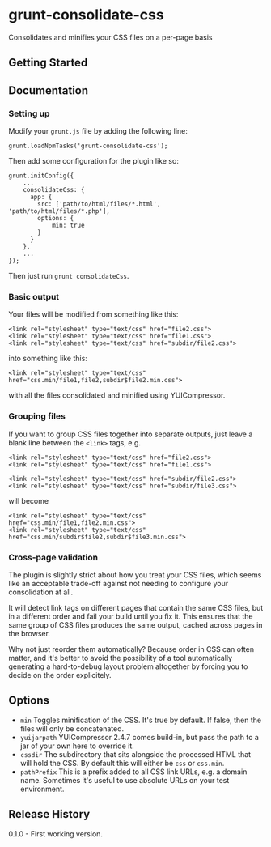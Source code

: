 # grunt-consolidate-css

Consolidates and minifies your CSS files on a per-page basis

## Getting Started

[grunt]: https://github.com/cowboy/grunt
[getting_started]: https://github.com/cowboy/grunt/blob/master/docs/getting_started.md

## Documentation

### Setting up

Modify your `grunt.js` file by adding the following line:

    grunt.loadNpmTasks('grunt-consolidate-css');

Then add some configuration for the plugin like so:

    grunt.initConfig({
        ...
        consolidateCss: {
          app: {
            src: ['path/to/html/files/*.html', 'path/to/html/files/*.php'],
            options: {
                min: true
            }
          }
        },
        ...
    });

Then just run `grunt consolidateCss`.

### Basic output

Your files will be modified from something like this:

    <link rel="stylesheet" type="text/css" href="file2.css">
    <link rel="stylesheet" type="text/css" href="file1.css">
    <link rel="stylesheet" type="text/css" href="subdir/file2.css">

into something like this:

    <link rel="stylesheet" type="text/css" href="css.min/file1,file2,subdir$file2.min.css">

with all the files consolidated and minified using YUICompressor.

### Grouping files

If you want to group CSS files together into separate outputs, just leave a blank
line between the `<link>` tags, e.g.

    <link rel="stylesheet" type="text/css" href="file2.css">
    <link rel="stylesheet" type="text/css" href="file1.css">

    <link rel="stylesheet" type="text/css" href="subdir/file2.css">
    <link rel="stylesheet" type="text/css" href="subdir/file3.css">

will become

    <link rel="stylesheet" type="text/css" href="css.min/file1,file2.min.css">
    <link rel="stylesheet" type="text/css" href="css.min/subdir$file2,subdir$file3.min.css">

### Cross-page validation

The plugin is slightly strict about how you treat your CSS files, which seems like
an acceptable trade-off against not needing to configure your consolidation at all.

It will detect link tags on different pages that contain the same CSS files, but in a
different order and fail your build until you fix it. This ensures that the same group of
CSS files produces the same output, cached across pages in the browser.

Why not just reorder them automatically? Because order in CSS can often matter, and it's
better to avoid the possibility of a tool automatically generating a hard-to-debug
layout problem altogether by forcing you to decide on the order explicitely.

## Options
- `min` Toggles minification of the CSS. It's true by default. If false, then the files will only be concatenated.
- `yuijarpath` YUICompressor 2.4.7 comes build-in, but pass the path to a jar of your own here to override it.
- `cssdir` The subdirectory that sits alongside the processed HTML that will hold the CSS. By default this will either be `css` or `css.min`.
- `pathPrefix` This is a prefix added to all CSS link URLs, e.g. a domain name. Sometimes it's useful to use absolute URLs on your test environment.

## Release History
0.1.0 - First working version.
